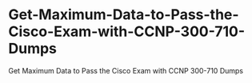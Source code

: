 # Get-Maximum-Data-to-Pass-the-Cisco-Exam-with-CCNP-300-710-Dumps
Get Maximum Data to Pass the Cisco Exam with CCNP 300-710 Dumps
